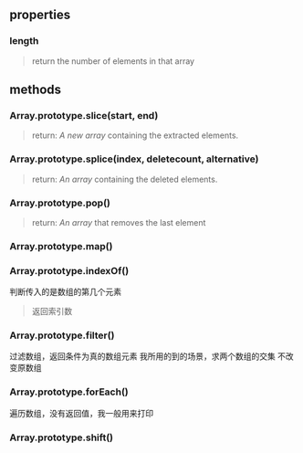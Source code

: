 ## properties
### length
> return the number of elements in that array

## methods
### Array.prototype.slice(start, end)
> return: *A new array* containing the extracted elements.

### Array.prototype.splice(index, deletecount, alternative)
> return: *An array* containing the deleted elements.

### Array.prototype.pop()
> return: *An array* that removes the last element

### Array.prototype.map()

### Array.prototype.indexOf()
判断传入的是数组的第几个元素
>返回索引数

### Array.prototype.filter()
过滤数组，返回条件为真的数组元素
	我所用的到的场景，求两个数组的交集
	不改变原数组

### Array.prototype.forEach()
遍历数组，没有返回值，我一般用来打印

### Array.prototype.shift()
